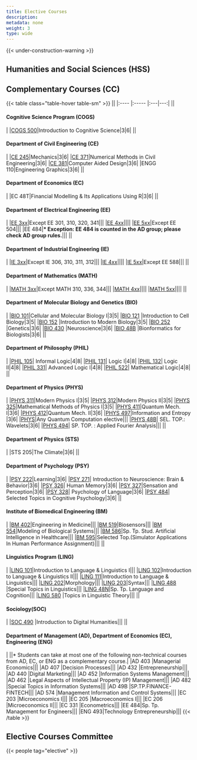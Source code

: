 ```yaml
---
title: Elective Courses
description:
metadata: none
weight: 3
type: wide
---
```



{{< under-construction-warning >}}

## Humanities and Social Sciences (HSS)

## Complementary Courses (CC)

<!-- prettier-ignore-start -->
{{< table class="table-hover table-sm" >}}
||
|:---- |:----- |:---|---:|
|| <h4>Cognitive Science Program (COGS)</h4>|
|[COGS 500](https://cogsci.bogazici.edu.tr/courses)|Introduction to Cognitive Science|3|6|
|| <h4>Department of Civil Engineering (CE)</h4>|
|[CE 245](http://www.ce.bogazici.edu.tr/?q=course-list-undergraduate)|Mechanics|3|6|
|[CE 371](http://www.ce.bogazici.edu.tr/?q=course-list-undergraduate)|Numerical Methods in Civil Engineering|3|6|
|[CE 381](http://www.ce.bogazici.edu.tr/?q=course-list-undergraduate)|Computer Aided Design|3|6|
|ENGG 110|Engineering Graphics|3|6|
||<h4>Department of Economics (EC)</h4>|
|EC 48T|Financial Modelling & Its Applications Using R|3|6|
|| <h4>Department of Electrical Engineering (EE)</h4>|
|[EE 3xx](https://ee.bogazici.edu.tr/ungraduate-courses)|Except EE 301, 310, 320, 341|||
|[EE 4xx](https://ee.bogazici.edu.tr/undegraduate-courses)||||
|[EE 5xx](https://ee.bogazici.edu.tr/graduate-courses)|Except EE 504|||
|EE 484|**\* Exception: EE 484 is counted in the AD group; please check AD group rules.**|||
|| <h4>Department of Industrial Engineering (IE)</h4>|
|[IE 3xx](https://ie.bogazici.edu.tr/undergraduate-courses)|Except IE 306, 310, 311, 312|||
|[IE 4xx](https://ie.bogazici.edu.tr/undergraduate-courses)||||
|[IE 5xx](https://ie.bogazici.edu.tr/graduate-courses)|Except EE 588|||
|| <h4>Department of Mathematics (MATH)</h4>|
|[MATH 3xx](https://math.bogazici.edu.tr/en/undergraduate-courses#:~:text=Math%20323)|Except MATH 310, 336, 344|||
|[MATH 4xx](https://math.bogazici.edu.tr/en/undergraduate-courses#:~:text=Math%20401)||||
|[MATH 5xx](https://math.bogazici.edu.tr/en/graduate-courses)||||
|| <h4>Department of Molecular Biology and Genetics (BIO)</h4>|
|[BIO 101](https://mbg.bogazici.edu.tr/en/undergraduate-courses#:~:text=BIO%20101)|Cellular and Molecular Biology I|3|5|
|[BIO 121](https://mbg.bogazici.edu.tr/en/undergraduate-courses#:~:text=BIO%20121) |Introduction to Cell Biology|3|5|
|[BIO 152](https://mbg.bogazici.edu.tr/en/undergraduate-courses#:~:text=BIO%20152) |Introduction to Modern Biology|3|5|
|[BIO 252](https://mbg.bogazici.edu.tr/en/undergraduate-courses#:~:text=BIO%20252) |Genetics|3|6|
|[BIO 430](https://mbg.bogazici.edu.tr/en/undergraduate-courses#:~:text=BIO%20430) |Neuroscience|3|6|
|[BIO 48B](https://mbg.bogazici.edu.tr/en/undergraduate-courses) |Bionformatics for Biologists|3|6|
|| <h4>Department of Philosophy (PHIL)</h4>|
|[PHIL 105](https://phil.bogazici.edu.tr/en/undergraduate-courses#:~:text=PHIL%20105)| Informal Logic|4|8|
|[PHIL 131](https://phil.bogazici.edu.tr/en/undergraduate-courses#:~:text=PHIL%20131)| Logic I|4|8|
|[PHIL 132](https://phil.bogazici.edu.tr/en/undergraduate-courses#:~:text=PHIL%20132)| Logic II|4|8|
|[PHIL 331](https://phil.bogazici.edu.tr/en/undergraduate-courses)| Advanced Logic I|4|8|
|[PHIL 522](https://phil.bogazici.edu.tr/en/past-ma-course-catalogue#~:text=PHIL%20522)| Mathematical Logic|4|8|
|| <h4>Department of Physics (PHYS)</h4>|
|[PHYS 311](https://phys.bogazici.edu.tr/en/all-physics-courses#:~:text=PHYS%20311)|Modern Physics I|3|5|
|[PHYS 312](https://phys.bogazici.edu.tr/en/all-physics-courses#:~:text=PHYS%20312)|Modern Physics II|3|5|
|[PHYS 325](https://phys.bogazici.edu.tr/en/all-physics-courses#:~:text=PHYS%20325)|Mathematical Methods of Physics I|3|5|
|[PHYS 411](https://phys.bogazici.edu.tr/en/all-physics-courses#:~:text=PHYS%20411)|Quantum Mech. I|3|6|
|[PHYS 412](https://phys.bogazici.edu.tr/en/all-physics-courses#:~:text=PHYS%20412)|Quantum Mech. II|3|6|
|[PHYS 497](https://phys.bogazici.edu.tr/en/all-physics-courses)|Information and Entropy |3|6|
|[PHYS](https://phys.bogazici.edu.tr/en/all-physics-courses)|Any Quantum Computation elective|||
|[PHYS 48B](https://phys.bogazici.edu.tr/en/all-physics-courses)| SEL. TOP.: Wavelets|3|6|
|[PHYS 494](https://phys.bogazici.edu.tr/en/all-physics-courses)| SP. TOP. : Applied Fourier Analysis|||
|| <h4>Department of Physics (STS)</h4>|
|STS 205|The Climate|3|6|
|| <h4>Department of Psychology (PSY)</h4>|
|[PSY 222](https://bogazici.edu.tr/tr-TR/Content/Akademik/Lisans_Katalogu/FenEdebiyat_Fakultesi/Psikoloji_Bolumu#:~:text=PSY%20222%20Learning)|Learning|3|6|
|[PSY 271](https://bogazici.edu.tr/tr-TR/Content/Akademik/Lisans_Katalogu/FenEdebiyat_Fakultesi/Psikoloji_Bolumu#:~:text=PSY%20271)| Introduction to Neuroscience: Brain & Behavior|3|6|
|[PSY 326](https://bogazici.edu.tr/tr-TR/Content/Akademik/Lisans_Katalogu/FenEdebiyat_Fakultesi/Psikoloji_Bolumu#:~:text=PSY%20326)| Human Memory|3|6|
|[PSY 327](https://bogazici.edu.tr/tr-TR/Content/Akademik/Lisans_Katalogu/FenEdebiyat_Fakultesi/Psikoloji_Bolumu#:~:text=PSY%20327)|Sensation and Perception|3|6|
|[PSY 328](https://bogazici.edu.tr/tr-TR/Content/Akademik/Lisans_Katalogu/FenEdebiyat_Fakultesi/Psikoloji_Bolumu#:~:text=PSY%20328)| Psychology of Language|3|6|
|[PSY 484](https://bogazici.edu.tr/tr-TR/Content/Akademik/Lisans_Katalogu/FenEdebiyat_Fakultesi/Psikoloji_Bolumu#:~:text=PSY%20484)| Selected Topics in Cognitive Psychology|3|6|
|| <h4>Institute of Biomedical Engineering (BM)</h4>|
|[BM 402](https://bme.bogazici.edu.tr/en/course-descriptions)|Engineering in Medicine|||
|[BM 519](https://bme.bogazici.edu.tr/en/course-descriptions)|Biosensors|||
|[BM 554](https://bme.bogazici.edu.tr/en/course-descriptions)|Modeling of Biological Systems|||
|[BM 586](https://bme.bogazici.edu.tr/en/course-descriptions)|Sp. Tp. Stud. Artificial Intelligence in Healthcare|||
|[BM 595](https://bme.bogazici.edu.tr/en/course-descriptions)|Selected Top.(Simulator Applications In Human Performance Assignment)|||
|| <h4>Linguistics Program (LING)</h4>|
|[LING 101](https://linguistics.bogazici.edu.tr/undergraduate-courses#:~:text=LING%20101)|Introduction to Language & Linguistics I|||
|[LING 102](https://linguistics.bogazici.edu.tr/undergraduate-courses#:~:text=LING%20102)|Introduction to Language & Linguistics II|||
|[LING 111](https://linguistics.bogazici.edu.tr/undergraduate-courses#:~:text=LING%20111)|Introduction to Language & Linguistics|||
|[LING 202](https://linguistics.bogazici.edu.tr/undergraduate-courses#:~:text=LING%20202)|Morphology|||
|[LING 203](https://linguistics.bogazici.edu.tr/undergraduate-courses#:~:text=LING%20203)|Syntax|||
|[LING 488](https://linguistics.bogazici.edu.tr/undergraduate-courses#:~:text=LING%2048) |Special Topics in Linguistics|||
|[LING 48N](https://linguistics.bogazici.edu.tr/undergraduate-courses#:~:text=LING%2048)|Sp. Tp. Language and Cognition|||
|[LING 580](https://linguistics.bogazici.edu.tr/ma-course-lists#:~:text=LING%2058) |Topics in Linguistic Theory|||
|| <h4>Sociology(SOC)</h4>|
|[SOC 490](https://sociology.bogazici.edu.tr/undergraduate-courses) |Introduction to Digital Humanities|||
|| <h4>Department of Management (AD), Department of Economics (EC), Engineering (ENG)</h4>|
||* Students can take at most one of the following non-technical courses from AD, EC, or ENG as a complementary course.|
|AD 403 |Managerial Economics|||
|AD 407 |Decision Processes|||
|AD 432 |Entrepreneurship|||
|AD 440 |Digital Marketing|||
|AD 452 |Information Systems Management|||
|AD 462 |Legal Aspects of Intellectual Property (IP) Management|||
|AD 482 |Special Topics in Information Systems|||
|AD 49B |SP.TP.FINANCE-FINTECH|||
|AD 574 |Management Information and Control Systems|||
|EC 203 |Microeconomics I|||
|EC 205 |Macroeconomics I|||
|EC 206 |Microeconomics II|||
|EC 331 |Econometrics|||
|EE 484|Sp. Tp. Management for Engineers|||
|ENG 493|Technology Entrepreneurship|||
{{< /table >}}
<!-- prettier-ignore-end -->

## Elective Courses Committee

{{< people tag="elective" >}}

